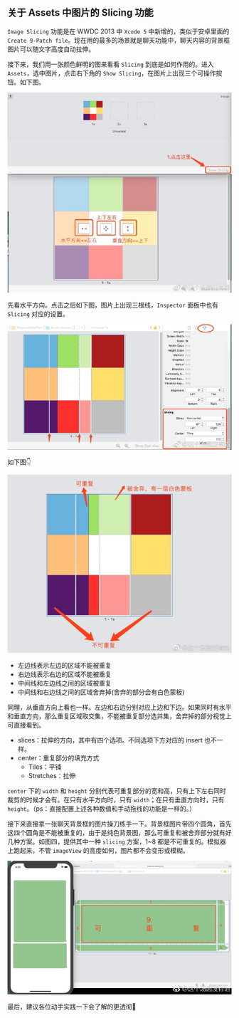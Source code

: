 ## 关于 Assets 中图片的 Slicing 功能

`Image Slicing` 功能是在 WWDC 2013 中 `Xcode 5` 中新增的，类似于安卓里面的 `Create 9-Patch file`。现在用的最多的场景就是聊天功能中，聊天内容的背景框图片可以随文字高度自动拉伸。

接下来，我们用一张颜色鲜明的图来看看 `Slicing` 到底是如何作用的。进入 `Assets`，选中图片，点击右下角的 `Show Slicing`，在图片上出现三个可操作按钮。如下图。

![](./1.jpg)

先看水平方向。点击之后如下图，图片上出现三根线，`Inspector` 面板中也有 `Slicing` 对应的设置。

![](./2.jpg)

如下图👇

![](./3.jpg)

* 左边线表示左边的区域不能被重复
* 右边线表示右边的区域不能被重复
* 中间线和左边线之间的区域被重复
* 中间线和右边线之间的区域舍弃掉(舍弃的部分会有白色蒙板)

同理，从垂直方向上看也一样。左边和右边分别对应上边和下边。如果同时有水平和垂直方向，那么重复区域取交集，不能被重复部分选并集，舍弃掉的部分视觉上可直接看到。

* slices：拉伸的方向，其中有四个选项。不同选项下方对应的 insert 也不一样。
* center：重复部分的填充方式
	- Tiles：平铺
	- Stretches：拉伸

`center` 下的 `width` 和 `height` 分别代表可重复部分的宽和高，只有上下左右同时裁剪的时候才会有。在只有水平方向时，只有 `width`；在只有垂直方向时，只有 `height`。（ps：直接配置上述各种数值和手动拖线的功能是一样的。）

接下来直接拿一张聊天背景框的图片操刀练手一下。背景框图片带四个圆角，首先这四个圆角是不能被重复的，由于是纯色背景图，那么可重复和被舍弃部分就有好几种方案。如图四，提供其中一种 `slicing` 方案，1~8 都是不可重复的。模拟器上跑起来，不管 `imageView` 的高度如何，图片都不会变形或模糊。

![](./4.jpg)

最后，建议各位动手实践一下会了解的更透彻🤗

